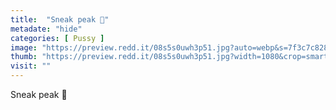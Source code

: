 ```yaml
---
title:  "Sneak peak 🤭"
metadate: "hide"
categories: [ Pussy ]
image: "https://preview.redd.it/08s5s0uwh3p51.jpg?auto=webp&s=7f3c7c82885e842c2698f5a257d9ed58f80f6f43"
thumb: "https://preview.redd.it/08s5s0uwh3p51.jpg?width=1080&crop=smart&auto=webp&s=19aa2ab1f33fbcbdaf14e31af23a898e9aae6a49"
visit: ""
---
```

Sneak peak 🤭
